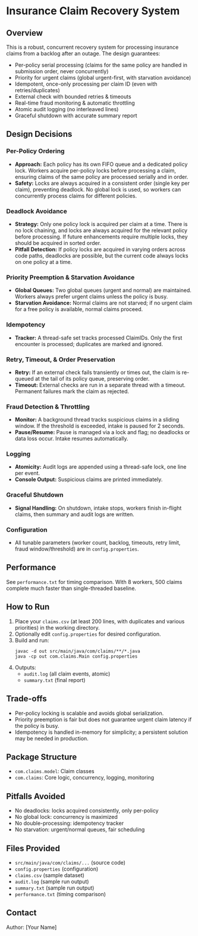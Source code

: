 # Insurance Claim Recovery System

## Overview

This is a robust, concurrent recovery system for processing insurance claims from a backlog after an outage. The design guarantees:
- Per-policy serial processing (claims for the same policy are handled in submission order, never concurrently)
- Priority for urgent claims (global urgent-first, with starvation avoidance)
- Idempotent, once-only processing per claim ID (even with retries/duplicates)
- External check with bounded retries & timeouts
- Real-time fraud monitoring & automatic throttling
- Atomic audit logging (no interleaved lines)
- Graceful shutdown with accurate summary report

## Design Decisions

### Per-Policy Ordering

- **Approach:** Each policy has its own FIFO queue and a dedicated policy lock. Workers acquire per-policy locks before processing a claim, ensuring claims of the same policy are processed serially and in order.
- **Safety:** Locks are always acquired in a consistent order (single key per claim), preventing deadlock. No global lock is used, so workers can concurrently process claims for different policies.

### Deadlock Avoidance

- **Strategy:** Only one policy lock is acquired per claim at a time. There is no lock chaining, and locks are always acquired for the relevant policy before processing. If future enhancements require multiple locks, they should be acquired in sorted order.
- **Pitfall Detection:** If policy locks are acquired in varying orders across code paths, deadlocks are possible, but the current code always locks on one policy at a time.

### Priority Preemption & Starvation Avoidance

- **Global Queues:** Two global queues (urgent and normal) are maintained. Workers always prefer urgent claims unless the policy is busy.
- **Starvation Avoidance:** Normal claims are not starved; if no urgent claim for a free policy is available, normal claims proceed.

### Idempotency

- **Tracker:** A thread-safe set tracks processed ClaimIDs. Only the first encounter is processed; duplicates are marked and ignored.

### Retry, Timeout, & Order Preservation

- **Retry:** If an external check fails transiently or times out, the claim is re-queued at the tail of its policy queue, preserving order.
- **Timeout:** External checks are run in a separate thread with a timeout. Permanent failures mark the claim as rejected.

### Fraud Detection & Throttling

- **Monitor:** A background thread tracks suspicious claims in a sliding window. If the threshold is exceeded, intake is paused for 2 seconds.
- **Pause/Resume:** Pause is managed via a lock and flag; no deadlocks or data loss occur. Intake resumes automatically.

### Logging

- **Atomicity:** Audit logs are appended using a thread-safe lock, one line per event.
- **Console Output:** Suspicious claims are printed immediately.

### Graceful Shutdown

- **Signal Handling:** On shutdown, intake stops, workers finish in-flight claims, then summary and audit logs are written.

### Configuration

- All tunable parameters (worker count, backlog, timeouts, retry limit, fraud window/threshold) are in `config.properties`.

## Performance

See `performance.txt` for timing comparison. With 8 workers, 500 claims complete much faster than single-threaded baseline.

## How to Run

1. Place your `claims.csv` (at least 200 lines, with duplicates and various priorities) in the working directory.
2. Optionally edit `config.properties` for desired configuration.
3. Build and run:
   ```
   javac -d out src/main/java/com/claims/**/*.java
   java -cp out com.claims.Main config.properties
   ```
4. Outputs:
    - `audit.log` (all claim events, atomic)
    - `summary.txt` (final report)

## Trade-offs

- Per-policy locking is scalable and avoids global serialization.
- Priority preemption is fair but does not guarantee urgent claim latency if the policy is busy.
- Idempotency is handled in-memory for simplicity; a persistent solution may be needed in production.

## Package Structure

- `com.claims.model`: Claim classes
- `com.claims`: Core logic, concurrency, logging, monitoring

## Pitfalls Avoided

- No deadlocks: locks acquired consistently, only per-policy
- No global lock: concurrency is maximized
- No double-processing: idempotency tracker
- No starvation: urgent/normal queues, fair scheduling

## Files Provided

- `src/main/java/com/claims/...` (source code)
- `config.properties` (configuration)
- `claims.csv` (sample dataset)
- `audit.log` (sample run output)
- `summary.txt` (sample run output)
- `performance.txt` (timing comparison)

## Contact

Author: [Your Name]